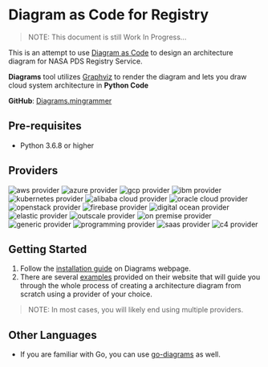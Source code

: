 # Diagram as Code for Registry

>  NOTE: This document is still Work In Progress...

This is an attempt to use [Diagram as Code](https://diagrams.mingrammer.com/) to design an architecture diagram for NASA PDS Registry Service.

**Diagrams** tool utilizes [Graphviz](https://www.graphviz.org/) to render the diagram and lets you draw cloud system architecture in **Python Code**

**GitHub**: [Diagrams.mingrammer](https://github.com/mingrammer/diagrams/tree/master)

## Pre-requisites

- Python 3.6.8 or higher

## Providers

![aws provider](https://img.shields.io/badge/AWS-orange?logo=amazon-aws&color=ff9900)
![azure provider](https://img.shields.io/badge/Azure-orange?logo=microsoft-azure&color=0089d6)
![gcp provider](https://img.shields.io/badge/GCP-orange?logo=google-cloud&color=4285f4)
![ibm provider](https://img.shields.io/badge/IBM-orange?logo=ibm&color=052FAD)
![kubernetes provider](https://img.shields.io/badge/Kubernetes-orange?logo=kubernetes&color=326ce5)
![alibaba cloud provider](https://img.shields.io/badge/AlibabaCloud-orange?logo=alibaba-cloud&color=ff6a00)
![oracle cloud provider](https://img.shields.io/badge/OracleCloud-orange?logo=oracle&color=f80000)
![openstack provider](https://img.shields.io/badge/OpenStack-orange?logo=openstack&color=da1a32)
![firebase provider](https://img.shields.io/badge/Firebase-orange?logo=firebase&color=FFCA28)
![digital ocean provider](https://img.shields.io/badge/DigitalOcean-0080ff?logo=digitalocean&color=0080ff)
![elastic provider](https://img.shields.io/badge/Elastic-orange?logo=elastic&color=005571)
![outscale provider](https://img.shields.io/badge/OutScale-orange?color=5f87bf)
![on premise provider](https://img.shields.io/badge/OnPremise-orange?color=5f87bf)
![generic provider](https://img.shields.io/badge/Generic-orange?color=5f87bf)
![programming provider](https://img.shields.io/badge/Programming-orange?color=5f87bf)
![saas provider](https://img.shields.io/badge/SaaS-orange?color=5f87bf)
![c4 provider](https://img.shields.io/badge/C4-orange?color=5f87bf)

## Getting Started

1. Follow the [installation guide](https://diagrams.mingrammer.com/docs/getting-started/installation) on Diagrams webpage.
2. There are several [examples](https://diagrams.mingrammer.com/docs/getting-started/examples) provided on their website that will guide you through the whole process of creating a architecture diagram from scratch using a provider of your choice.

>  NOTE: In most cases, you will likely end using multiple providers.

## Other Languages

- If you are familiar with Go, you can use [go-diagrams](https://github.com/blushft/go-diagrams) as well.